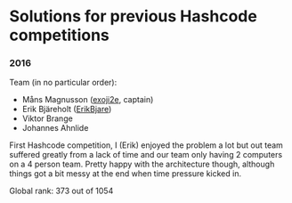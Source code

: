 # Solutions for previous Hashcode competitions

### 2016

Team (in no particular order):

 - Måns Magnusson ([exoji2e](https://github.com/exoji2e), captain)
 - Erik Bjäreholt ([ErikBjare](https://github.com/ErikBjare))
 - Viktor Brange
 - Johannes Ahnlide

First Hashcode competition, I (Erik) enjoyed the problem a lot but out team suffered greatly from a lack of time and our team only having 2 computers on a 4 person team. Pretty happy with the architecture though, although things got a bit messy at the end when time pressure kicked in.

Global rank: 373 out of 1054
